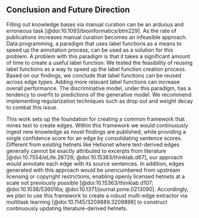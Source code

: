 ## Conclusion and Future Direction

Filling out knowledge bases via manual curation can be an arduous and erroneous task [@doi:10.1093/bioinformatics/btm229].
As the rate of publications increases manual curation becomes an infeasible approach.
Data programming, a paradigm that uses label functions as a means to speed up the annotation process, can be used as a solution for this problem.
A problem with this paradigm is that it takes a significant amount of time to create a useful label function. 
We tested the feasibility of reusing label functions as a way to speed up the  label function creation process.
Based on our findings, we conclude that label functions can be reused across edge types.
Adding more relavant label functions can increase overall performance.
The discriminative model, under this paradigm, has a tendency to overfit to predictions of the generative model.
We recommend implementing regularization techniques such as drop out and weight decay to combat this issue.

This work sets up the foundation for creating a common framework that mines text to create edges.
Within this framework we would continuously ingest new knowledge as novel findings are published, while providing a single confidence score for an edge by consolidating sentence scores.
Different from existing hetnets like Hetionet where text-derived edges generally cannot be exactly attributed to excerpts from literature [@doi:10.7554/eLife.26726; @doi:10.15363/thinklab.d67], our approach would annotate each edge with its source sentences.
In addition, edges generated with this approach would be unencumbered from upstream licensing or copyright restrictions, enabling openly licensed hetnets at a scale not previously possible [@doi:10.15363/thinklab.d107; @doi:10.1038/536016a; @doi:10.1371/journal.pone.0213090].
Accordingly, we plan to use this framework to create a robust multi-edge extractor via multitask learning [@doi:10.1145/3209889.3209898] to construct continuously updating literature-derived hetnets.

